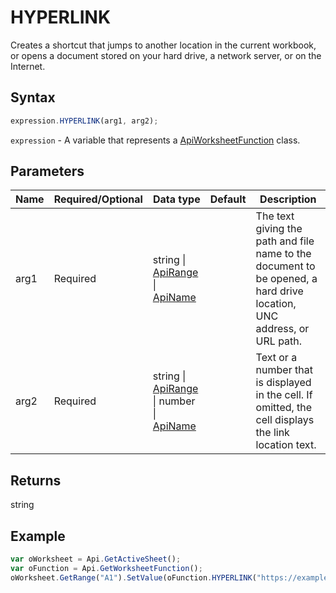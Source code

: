 # HYPERLINK

Creates a shortcut that jumps to another location in the current workbook, or opens a document stored on your hard drive, a network server, or on the Internet.

## Syntax

```javascript
expression.HYPERLINK(arg1, arg2);
```

`expression` - A variable that represents a [ApiWorksheetFunction](../ApiWorksheetFunction.md) class.

## Parameters

| **Name** | **Required/Optional** | **Data type** | **Default** | **Description** |
| ------------- | ------------- | ------------- | ------------- | ------------- |
| arg1 | Required | string \| [ApiRange](../../ApiRange/ApiRange.md) \| [ApiName](../../ApiName/ApiName.md) |  | The text giving the path and file name to the document to be opened, a hard drive location, UNC address, or URL path. |
| arg2 | Required | string \| [ApiRange](../../ApiRange/ApiRange.md) \| number \| [ApiName](../../ApiName/ApiName.md) |  | Text or a number that is displayed in the cell. If omitted, the cell displays the link location text. |

## Returns

string

## Example



```javascript
var oWorksheet = Api.GetActiveSheet();
var oFunction = Api.GetWorksheetFunction();
oWorksheet.GetRange("A1").SetValue(oFunction.HYPERLINK("https://example.com/files/example.xlsx", "Click here"));
```
